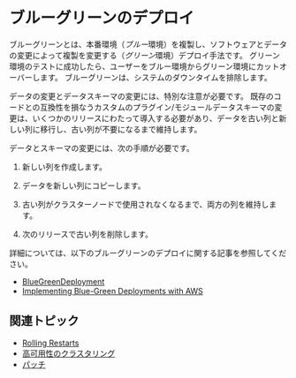 # ブルーグリーンのデプロイ

ブルーグリーンとは、本番環境（*ブルー*環境）を複製し、ソフトウェアとデータの変更によって複製を変更する（*グリーン*環境）デプロイ手法です。 グリーン環境のテストに成功したら、ユーザーをブルー環境からグリーン環境にカットオーバーします。 ブルーグリーンは、システムのダウンタイムを排除します。

データの変更とデータスキーマの変更には、特別な注意が必要です。 既存のコードとの互換性を損なうカスタムのプラグイン/モジュールデータスキーマの変更は、いくつかのリリースにわたって導入する必要があり、データを古い列と新しい列に移行し、古い列が不要になるまで維持します。

データとスキーマの変更には、次の手順が必要です。

1.  新しい列を作成します。

2.  データを新しい列にコピーします。

3.  古い列がクラスターノードで使用されなくなるまで、両方の列を維持します。

4.  次のリリースで古い列を削除します。

詳細については、以下のブルーグリーンのデプロイに関する記事を参照してください。

  - [BlueGreenDeployment](http://martinfowler.com/bliki/BlueGreenDeployment.html)
  - [Implementing Blue-Green Deployments with AWS](https://www.thoughtworks.com/insights/blog/implementing-blue-green-deployments-aws)

## 関連トピック

  - [Rolling Restarts](./rolling-restarts.md)
  - [高可用性のクラスタリング](../../setting-up-liferay-dxp/clustering-for-high-availability.md)
  - [パッチ](../patching-liferay/patching-liferay.md)
